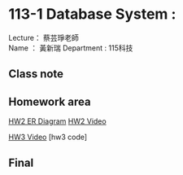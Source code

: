 # 113-1 Database System :
Lecture： 蔡芸琤老師  
Name ： 黃新瑞
Department : 115科技
## Class note
## Homework area
[HW2 ER Diagram](erd.jpg)
[HW2 Video](https://youtu.be/P1NcZ1EhFSo)

[HW3 Video](https://youtu.be/9gnmmt3jD-0)
[hw3 code]

## Final
